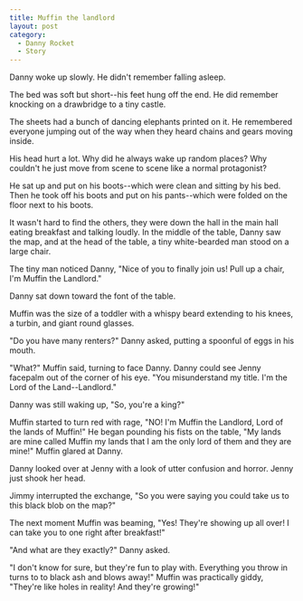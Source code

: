 ```yaml
---
title: Muffin the landlord
layout: post
category:
  - Danny Rocket
  - Story
---
```

Danny woke up slowly. He didn't remember falling asleep.

The bed was soft but short--his feet hung off the end. He did remember knocking on a drawbridge to a tiny castle.

The sheets had a bunch of dancing elephants printed on it. He remembered everyone jumping out of the way when they heard chains and gears moving inside.

His head hurt a lot. Why did he always wake up random places? Why couldn't he just move from scene to scene like a normal protagonist?

He sat up and put on his boots--which were clean and sitting by his bed. Then he took off his boots and put on his pants--which were folded on the floor next to his boots.

It wasn't hard to find the others, they were down the hall in the main hall eating breakfast and talking loudly. In the middle of the table, Danny saw the map, and at the head of the table, a tiny white-bearded man stood on a large chair.

The tiny man noticed Danny, "Nice of you to finally join us! Pull up a chair, I'm Muffin the Landlord."

Danny sat down toward the font of the table.

Muffin was the size of a toddler with a whispy beard extending to his knees, a turbin, and giant round glasses.

"Do you have many renters?" Danny asked, putting a spoonful of eggs in his mouth.

"What?" Muffin said, turning to face Danny. Danny could see Jenny facepalm out of the corner of his eye. "You misunderstand my title. I'm the Lord of the Land--Landlord."

Danny was still waking up, "So, you're a king?"

Muffin started to turn red with rage, "NO! I'm Muffin the Landlord, Lord of the lands of Muffin!" He began pounding his fists on the table, "My lands are mine called Muffin my lands that I am the only lord of them and they are mine!" Muffin glared at Danny.

Danny looked over at Jenny with a look of utter confusion and horror. Jenny just shook her head.

Jimmy interrupted the exchange, "So you were saying you could take us to this black blob on the map?"

The next moment Muffin was beaming, "Yes! They're showing up all over! I can take you to one right after breakfast!"

"And what are they exactly?" Danny asked.

"I don't know for sure, but they're fun to play with. Everything you throw in turns to to black ash and blows away!" Muffin was practically giddy, "They're like holes in reality! And they're growing!"